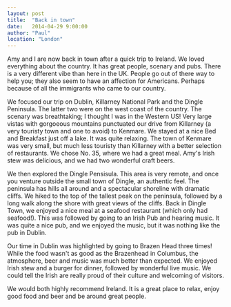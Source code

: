 ```yaml
---
layout: post
title:  "Back in town"
date:   2014-04-29 9:00:00
author: "Paul"
location: "London"
---
```


Amy and I are now back in town after a quick trip to Ireland. We loved everything about the country. It has great people, scenary and pubs. There is a very different vibe than here in the UK. People go out of there way to help you; they also seem to have an affection for Americans. Perhaps because of all the immigrants who came to our country. 

We focused our trip on Dublin, Killarney National Park and the Dingle Peninsula. The latter two were on the west coast of the country. The scenary was breathtaking; I thought I was in the Western US! Very large vistas with gorgoeous mountains punctuated our drive from Killarney (a very touristy town and one to avoid) to Kenmare. We stayed at a nice Bed and Breakfast just off a lake. It was quite relaxing. The town of Kenmare was very small, but much less touristy than Killarney with a better selection of restaurants. We chose No. 35, where we had a great meal. Amy's Irish stew was delicious, and we had two wonderful craft beers. 

We then explored the Dingle Pensisula. This area is very remote, and once you venture outside the small town of Dingle, an authentic feel. The peninsula has hills all around and a spectacular shoreline with dramatic cliffs. We hiked to the top of the tallest peak on the peninsula, followed by a long walk along the shore with great views of the cliffs. Back in Dingle Town, we enjoyed a nice meal at a seafood restaurant (which only had seafood!). This was followed by going to an Irish Pub and hearing music. It was quite a nice pub, and we enjoyed the music, but it was nothing like the pub in Dublin.

Our time in Dublin was highlighted by going to Brazen Head three times! While the food wasn't as good as the Brazenhead in Columbus, the atmosphere, beer and music was much better than expected. We enjoyed Irish stew and a burger for dinner, followed by wonderful live music. We could tell the Irish are really proud of their culture and welcoming of visitors.

We would both highly recommend Ireland. It is a great place to relax, enjoy good food and beer and be around great people.